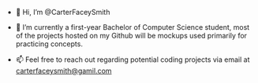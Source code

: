 - 👋 Hi, I’m @CarterFaceySmith

- 🌱 I’m currently a first-year Bachelor of Computer Science student, most of the projects hosted on my Github will be mockups used primarily for practicing concepts.

- 📫 Feel free to reach out regarding potential coding projects via email at carterfaceysmith@gamil.com

<!---
CarterFaceySmith/CarterFaceySmith is a ✨ special ✨ repository because its `README.md` (this file) appears on your GitHub profile.
You can click the Preview link to take a look at your changes.
--->
